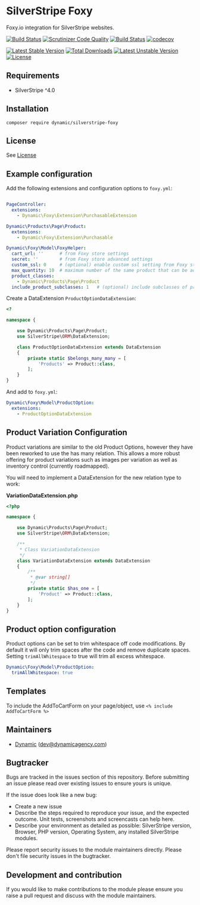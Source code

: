 # SilverStripe Foxy

Foxy.io integration for SilverStripe websites.

[![Build Status](https://travis-ci.org/dynamic/silverstripe-foxy.svg?branch=master)](https://travis-ci.org/dynamic/silverstripe-foxy)
[![Scrutinizer Code Quality](https://scrutinizer-ci.com/g/dynamic/silverstripe-foxy/badges/quality-score.png?b=master)](https://scrutinizer-ci.com/g/dynamic/silverstripe-foxy/?branch=master)
[![Build Status](https://scrutinizer-ci.com/g/dynamic/silverstripe-foxy/badges/build.png?b=master)](https://scrutinizer-ci.com/g/dynamic/silverstripe-foxy/build-status/master)
[![codecov](https://codecov.io/gh/dynamic/silverstripe-foxy/branch/master/graph/badge.svg)](https://codecov.io/gh/dynamic/silverstripe-foxy)

[![Latest Stable Version](https://poser.pugx.org/dynamic/silverstripe-foxy/v/stable)](https://packagist.org/packages/dynamic/silverstripe-foxy)
[![Total Downloads](https://poser.pugx.org/dynamic/silverstripe-foxy/downloads)](https://packagist.org/packages/dynamic/silverstripe-foxy)
[![Latest Unstable Version](https://poser.pugx.org/dynamic/silverstripe-foxy/v/unstable)](https://packagist.org/packages/dynamic/silverstripe-foxy)
[![License](https://poser.pugx.org/dynamic/silverstripe-foxy/license)](https://packagist.org/packages/dynamic/silverstripe-foxy)


## Requirements

* SilverStripe ^4.0

## Installation

```
composer require dynamic/silverstripe-foxy
```

## License

See [License](license.md)

## Example configuration

Add the following extensions and configuration options to `foxy.yml`:

```yaml

PageController:
  extensions:
    - Dynamic\Foxy\Extension\PurchasableExtension

Dynamic\Products\Page\Product:
  extensions:
    - Dynamic\Foxy\Extension\Purchasable

Dynamic\Foxy\Model\FoxyHelper:
  cart_url: ''      # from Foxy store settings
  secret: ''        # from Foxy store advanced settings
  custom_ssl: 0     # (optional) enable custom ssl setting from Foxy store advanced settings
  max_quantity: 10  # maximum number of the same product that can be added to the cart
  product_classes:
    - Dynamic\Products\Page\Product
  include_product_subclasses: 1   # (optional) include subclasses of product_classes in queries
```

Create a DataExtension `ProductOptionDataExtension`:
```php
<?

namespace {

    use Dynamic\Products\Page\Product;
    use SilverStripe\ORM\DataExtension;

    class ProductOptionDataExtension extends DataExtension
    {
        private static $belongs_many_many = [
            'Products' => Product::class,
        ];
    }
}
```

And add to `foxy.yml`:
```yaml
Dynamic\Foxy\Model\ProductOption:
  extensions:
    - ProductOptionDataExtension
```

## Product Variation Configuration

Product variations are similar to the old Product Options, however they have been reworked to use the has many relation. This allows a more robust offering for product variations such as images per variation as well as inventory control (currently roadmapped).

You will need to implement a DataExtension for the new relation type to work:

**VariationDataExtension.php**

```php
<?php

namespace {

    use Dynamic\Products\Page\Product;
    use SilverStripe\ORM\DataExtension;

    /**
     * Class VariationDataExtension
     */
    class VariationDataExtension extends DataExtension
    {
        /**
         * @var string[]
         */
        private static $has_one = [
            'Product' => Product::class,
        ];
    }
}
```

## Product option configuration
Product options can be set to trim whitespace off code modifications.
By default it will only trim spaces after the code and remove duplicate spaces.
Setting `trimAllWhitespace` to true will trim all excess whitespace.

```yaml
Dynamic\Foxy\Model\ProductOption:
  trimAllWhitespace: true
```

## Templates

To include the AddToCartForm on your page/object, use `<% include AddToCartForm %>`

## Maintainers
 *  [Dynamic](http://www.dynamicagency.com) (<dev@dynamicagency.com>)

## Bugtracker
Bugs are tracked in the issues section of this repository. Before submitting an issue please read over
existing issues to ensure yours is unique.

If the issue does look like a new bug:

 - Create a new issue
 - Describe the steps required to reproduce your issue, and the expected outcome. Unit tests, screenshots
 and screencasts can help here.
 - Describe your environment as detailed as possible: SilverStripe version, Browser, PHP version,
 Operating System, any installed SilverStripe modules.

Please report security issues to the module maintainers directly. Please don't file security issues in the bugtracker.

## Development and contribution
If you would like to make contributions to the module please ensure you raise a pull request and discuss with the module maintainers.
